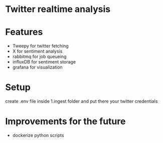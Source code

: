 # Twitter realtime analysis

# Features
 - Tweepy for twitter fetching
 - X for sentiment analysis
 - rabbitmq for job queueing
 - influxDB for sentiment storage
 - grafana for visualization

 # Setup
 
 create .env file inside 1.ingest folder and put there your twitter credentials



 # Improvements for the future

 - dockerize python scripts